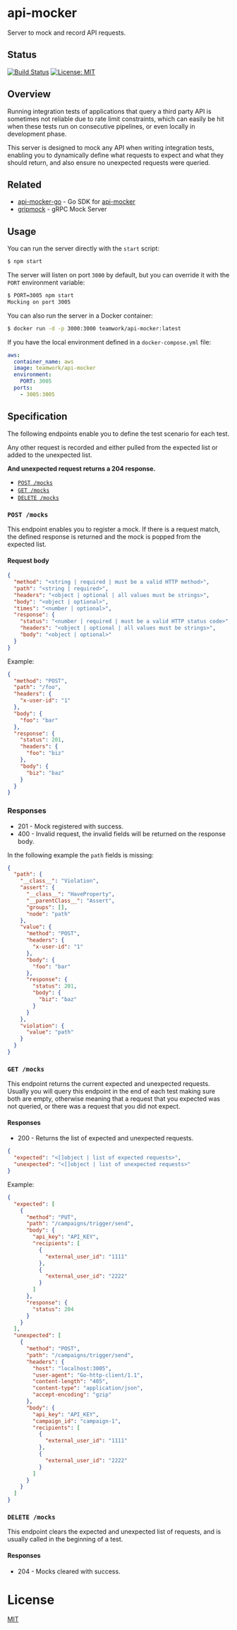 # api-mocker

Server to mock and record API requests.

## Status

[![Build Status](https://travis-ci.com/Teamwork/api-mocker.svg?branch=master)](https://travis-ci.com/Teamwork/api-mocker) [![License: MIT](https://img.shields.io/badge/License-MIT-yellow.svg)](/LICENSE)

## Overview

Running integration tests of applications that query a third party API is sometimes not reliable due to rate limit constraints, which can easily be hit when these tests run on consecutive pipelines, or even locally in development phase.

This server is designed to mock any API when writing integration tests, enabling you to dynamically define what requests to expect and what they should return, and also ensure no unexpected requests were queried.

## Related

- [api-mocker-go](https://github.com/ricardogama/api-mocker-go) - Go SDK for [api-mocker](https://github.com/ricardogama/api-mocker)
- [gripmock](https://github.com/tokopedia/gripmock) - gRPC Mock Server

## Usage

You can run the server directly with the `start` script:

```sh
$ npm start
```

The server will listen on port `3000` by default, but you can override it with the `PORT` environment variable:

```sh
$ PORT=3005 npm start
Mocking on port 3005
```

You can also run the server in a Docker container:

```sh
$ docker run -d -p 3000:3000 teamwork/api-mocker:latest
```

If you have the local environment defined in a `docker-compose.yml` file:

```yml
aws:
  container_name: aws
  image: teamwork/api-mocker
  environment:
    PORT: 3005
  ports:
    - 3005:3005
```

## Specification

The following endpoints enable you to define the test scenario for each test.

Any other request is recorded and either pulled from the expected list or added to the unexpected list.

**And unexpected request returns a 204 response.**

- [`POST /mocks`](#post-mocks)
- [`GET /mocks`](#get-mocks)
- [`DELETE /mocks`](#delete-mocks)

### `POST /mocks`

This endpoint enables you to register a mock. If there is a request match, the defined response is returned and the mock is popped from the expected list.

#### Request body

```json
{
  "method": "<string | required | must be a valid HTTP method>",
  "path": "<string | required>",
  "headers": "<object | optional | all values must be strings>",
  "body": "<object | optional>",
  "times": "<number | optional>",
  "response": {
    "status": "<number | required | must be a valid HTTP status code>",
    "headers": "<object | optional | all values must be strings>",
    "body": "<object | optional>"
  }
}
```

Example:

```json
{
  "method": "POST",
  "path": "/foo",
  "headers": {
    "x-user-id": "1"
  },
  "body": {
    "foo": "bar"
  },
  "response": {
    "status": 201,
    "headers": {
      "foo": "biz"
    },
    "body": {
      "biz": "baz"
    }
  }
}
```

### Responses

- 201 - Mock registered with success.
- 400 - Invalid request, the invalid fields will be returned on the response body.

In the following example the `path` fields is missing:

```json
{
  "path": {
    "__class__": "Violation",
    "assert": {
      "__class__": "HaveProperty",
      "__parentClass__": "Assert",
      "groups": [],
      "node": "path"
    },
    "value": {
      "method": "POST",
      "headers": {
        "x-user-id": "1"
      },
      "body": {
        "foo": "bar"
      },
      "response": {
        "status": 201,
        "body": {
          "biz": "baz"
        }
      }
    },
    "violation": {
      "value": "path"
    }
  }
}
```

### `GET /mocks`

This endpoint returns the current expected and unexpected requests. Usually you will query this endpoint in the end of each test making sure both are empty, otherwise meaning that a request that you expected was not queried, or there was a request that you did not expect.

#### Responses

- 200 - Returns the list of expected and unexpected requests.

```json
{
  "expected": "<[]object | list of expected requests>",
  "unexpected": "<[]object | list of unexpected requests>"
}
```

Example:

```json
{
  "expected": [
    {
      "method": "PUT",
      "path": "/campaigns/trigger/send",
      "body": {
        "api_key": "API_KEY",
        "recipients": [
          {
            "external_user_id": "1111"
          },
          {
            "external_user_id": "2222"
          }
        ]
      },
      "response": {
        "status": 204
      }
    }
  ],
  "unexpected": [
    {
      "method": "POST",
      "path": "/campaigns/trigger/send",
      "headers": {
        "host": "localhost:3005",
        "user-agent": "Go-http-client/1.1",
        "content-length": "405",
        "content-type": "application/json",
        "accept-encoding": "gzip"
      },
      "body": {
        "api_key": "API_KEY",
        "campaign_id": "campaign-1",
        "recipients": [
          {
            "external_user_id": "1111"
          },
          {
            "external_user_id": "2222"
          }
        ]
      }
    }
  ]
}
```

### `DELETE /mocks`

This endpoint clears the expected and unexpected list of requests, and is usually called in the beginning of a test.

#### Responses

- 204 - Mocks cleared with success.

# License

[MIT](/LICENSE)
